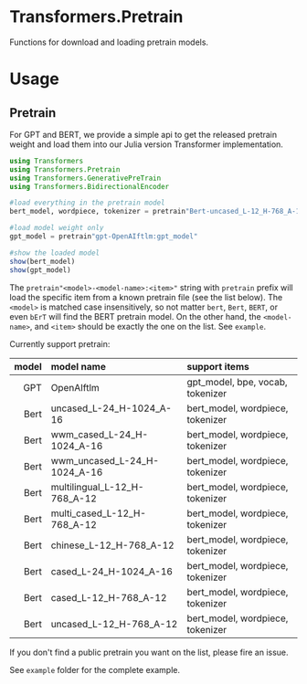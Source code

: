 # Transformers.Pretrain
Functions for download and loading pretrain models.

# Usage

## Pretrain

For GPT and BERT, we provide a simple api to get the released pretrain weight and load them into our Julia version Transformer implementation. 

```julia
using Transformers
using Transformers.Pretrain
using Transformers.GenerativePreTrain
using Transformers.BidirectionalEncoder

#load everything in the pretrain model
bert_model, wordpiece, tokenizer = pretrain"Bert-uncased_L-12_H-768_A-12" 

#load model weight only
gpt_model = pretrain"gpt-OpenAIftlm:gpt_model"

#show the loaded model
show(bert_model)
show(gpt_model)
```

The `pretrain"<model>-<model-name>:<item>"` string with `pretrain` prefix will load the specific item from a known pretrain file (see the list below). 
The `<model>` is matched case insensitively, so not matter `bert`, `Bert`, `BERT`, or even `bErT` will find the BERT pretrain model. On the other hand, 
the `<model-name>`, and `<item>` should be exactly the one on the list. See `example`.

Currently support pretrain:

model   | model name                        | support items                       
-------:|:----------------------------------|:------------------------------------
GPT     | OpenAIftlm                        | gpt_model, bpe, vocab, tokenizer
Bert    | uncased_L-24_H-1024_A-16          | bert_model, wordpiece, tokenizer
Bert    | wwm_cased_L-24_H-1024_A-16        | bert_model, wordpiece, tokenizer
Bert    | wwm_uncased_L-24_H-1024_A-16      | bert_model, wordpiece, tokenizer
Bert    | multilingual_L-12_H-768_A-12      | bert_model, wordpiece, tokenizer
Bert    | multi_cased_L-12_H-768_A-12       | bert_model, wordpiece, tokenizer
Bert    | chinese_L-12_H-768_A-12           | bert_model, wordpiece, tokenizer
Bert    | cased_L-24_H-1024_A-16            | bert_model, wordpiece, tokenizer
Bert    | cased_L-12_H-768_A-12             | bert_model, wordpiece, tokenizer
Bert    | uncased_L-12_H-768_A-12           | bert_model, wordpiece, tokenizer


If you don't find a public pretrain you want on the list, please fire an issue.

See `example` folder for the complete example.

